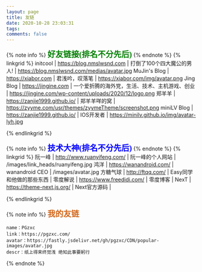 ```yaml
---
layout: page
title: 友链
date: 2020-10-28 23:03:31
tags: 
comments: false
---
```


{% note info %}
<font style="font-family:verdana;font-size:150%;color:green;font-weight:bold">好友链接(排名不分先后)</font>
{% endnote %}
{% linkgrid %}
initcool | https://blog.nmslwsnd.com | 打倒了100个四大魔公的男人! | https://blog.nmslwsnd.com/medias/avatar.jpg
MuJin's Blog | https://xiabor.com | 君浅吟，叹落笔 | https://xiabor.com/img/avatar.png
Jing Blog | https://jingine.com | 一个爱折腾的海外党，生活、技术、主机游戏、创业 | https://jingine.com/wp-content/uploads/2020/12/logo.png
郑羊羊 | https://zanjie1999.github.io/ | 郑羊羊咩的窝 | https://zyyme.com/usr/themes/zyymeTheme/screenshot.png
miniLV Blog | https://zanjie1999.github.io/ | IOS开发者 | https://minilv.github.io/img/avatar-lyh.jpg

{% endlinkgrid %}

{% note info %}
<font style="font-family:verdana;font-size:150%;color:blue;font-weight:bold">技术大神(排名不分先后)</font>
{% endnote %}
{% linkgrid %}
阮一峰 | http://www.ruanyifeng.com/ | 阮一峰的个人网站 | /images/link_heads/ruanyifeng.jpg
鸿洋 | https://wanandroid.com/ | wanandroid CEO  | /images/avatar.jpg
方糖气球 | http://ftqq.com/ | Easy同学和他做的那些东西  | 
零度解说 | https://www.freedidi.com/ | 零度博客  | 
NexT | https://theme-next.js.org/ | Next官方源码  | 

{% endlinkgrid %}


{% note info %}
<font style="font-family:verdana;font-size:150%;color:Chocolate;font-weight:bold">我的友链</font>
```
name：PGzxc
link：https://pgzxc.com/
avatar：https://fastly.jsdelivr.net/gh/pgzxc/CDN/popular-images/avatar.jpg
descr：纸上得来终觉浅 绝知此事要躬行
```
{% endnote %}